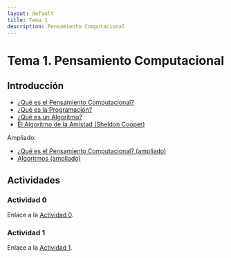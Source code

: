 ```yaml
---
layout: default
title: Tema 1
description: Pensamiento Computacional
---
```


# Tema 1. Pensamiento Computacional

## Introducción

- [¿Qué es el Pensamiento Computacional?](https://youtu.be/ti315UlVtS4)
- [¿Qué es la Programación?](https://youtu.be/7vbi-OCFZEY)
- [¿Qué es un Algoritmo?](https://youtu.be/U3CGMyjzlvM)
- [El Algoritmo de la Amistad (Sheldon Cooper)](https://youtu.be/H3z3HDbl5QU)

Ampliado:
- [¿Qué es el Pensamiento Computacional? (ampliado)](https://youtu.be/O1gXdte5kIM)
- [Algoritmos (ampliado)](https://youtu.be/dQ-j0Noadac)

## Actividades

### Actividad 0

Enlace a la [Actividad 0](./actividad-0).

### Actividad 1

Enlace a la [Actividad 1](./actividad-1).

<!--

### Actividad 2

Enlace a la [Actividad 2](./actividad-2)


### Actividad 3

Enlace a la [Actividad 3](./actividad-3)

### Actividad 4

Enlace a la [Actividad 4](./actividad-4)

-->